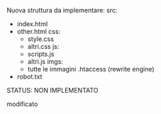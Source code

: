 Nuova struttura da implementare:
src:
  - index.html
  - other.html
    css:
    - style.css
    - altri.css
    js:
    - scripts.js
    - altri.js
    imgs:
    - tutte le immagini
  .htaccess (rewrite engine)
 - robot.txt

STATUS: NON IMPLEMENTATO

modificato
